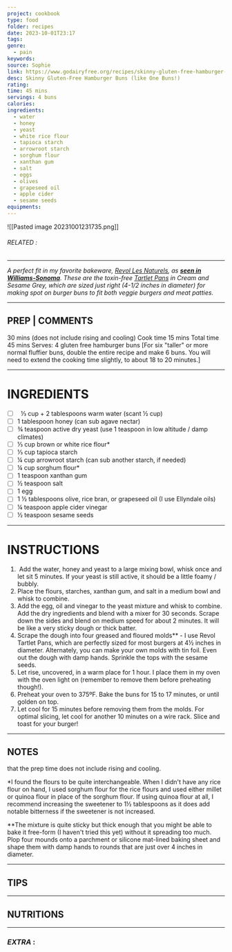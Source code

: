 ```yaml
---
project: cookbook
type: food
folder: recipes
date: 2023-10-01T23:17
tags: 
genre:
  - pain
keywords: 
source: Sophie
link: https://www.godairyfree.org/recipes/skinny-gluten-free-hamburger-buns
desc: Skinny Gluten-Free Hamburger Buns (like One Buns!)
rating: 
time: 45 mins
servings: 4 buns
calories: 
ingredients:
  - water
  - honey
  - yeast
  - white rice flour
  - tapioca starch
  - arrowroot starch
  - sorghum flour
  - xanthan gum
  - salt
  - eggs
  - olives
  - grapeseed oil
  - apple cider
  - sesame seeds
equipments:
---
```


![[Pasted image 20231001231735.png]]
###### *RELATED* : 
---
_A perfect fit in my favorite bakeware, [Revol Les Naturels](http://www.revol1768.com/us/43-les-naturels), as **[seen in Williams-Sonoma](http://www.williams-sonoma.com/products/revol-porcelain-tartlet-pans/?cm_src=AutoRel)**. These are the toxin-free [Tartlet Pans](http://www.revol1768.com/us/ramekins-and-souffles/118-les-naturels-set-of-2-tartlet-pans.html) in Cream and Sesame Grey, which are sized just right (4-1/2 inches in diameter) for making spot on burger buns to fit both veggie burgers and meat patties._

---
## PREP | COMMENTS

30 mins (does not include rising and cooling)
Cook time 15 mins
Total time 45 mins
Serves: 4 gluten free hamburger buns [For six "taller" or more normal fluffier buns, double the entire recipe and make 6 buns. You will need to extend the cooking time slightly, to about 18 to 20 minutes.]

---
# INGREDIENTS

- [ ]   ⅓ cup + 2 tablespoons warm water (scant ½ cup)
- [ ] 1 tablespoon honey (can sub agave nectar)
- [ ] ¾ teaspoon active dry yeast (use 1 teaspoon in low altitude / damp climates)
- [ ] ⅓ cup brown or white rice flour*
- [ ] ⅓ cup tapioca starch
- [ ] ¼ cup arrowroot starch (can sub another starch, if needed)
- [ ] ¼ cup sorghum flour*
- [ ] 1 teaspoon xanthan gum
- [ ] ½ teaspoon salt
- [ ] 1 egg
- [ ] 1 ½ tablespoons olive, rice bran, or grapeseed oil (I use Ellyndale oils)
- [ ] ¼ teaspoon apple cider vinegar
- [ ] ½ teaspoon sesame seeds

---
# INSTRUCTIONS

1.  Add the water, honey and yeast to a large mixing bowl, whisk once and let sit 5 minutes. If your yeast is still active, it should be a little foamy / bubbly.
2. Place the flours, starches, xanthan gum, and salt in a medium bowl and whisk to combine.
3. Add the egg, oil and vinegar to the yeast mixture and whisk to combine. Add the dry ingredients and blend with a mixer for 30 seconds. Scrape down the sides and blend on medium speed for about 2 minutes. It will be like a very sticky dough or thick batter.
4. Scrape the dough into four greased and floured molds** - I use Revol Tartlet Pans, which are perfectly sized for most burgers at 4½ inches in diameter. Alternately, you can make your own molds with tin foil. Even out the dough with damp hands. Sprinkle the tops with the sesame seeds.
5. Let rise, uncovered, in a warm place for 1 hour. I place them in my oven with the oven light on (remember to remove them before preheating though!).
6. Preheat your oven to 375ºF. Bake the buns for 15 to 17 minutes, or until golden on top.
7. Let cool for 15 minutes before removing them from the molds. For optimal slicing, let cool for another 10 minutes on a wire rack. Slice and toast for your burger!

---
## NOTES

that the prep time does not include rising and cooling.

*I found the flours to be quite interchangeable. When I didn't have any rice flour on hand, I used sorghum flour for the rice flours and used either millet or quinoa flour in place of the sorghum flour. If using quinoa flour at all, I recommend increasing the sweetener to 1½ tablespoons as it does add notable bitterness if the sweetener is not increased.

**The mixture is quite sticky but thick enough that you might be able to bake it free-form (I haven't tried this yet) without it spreading too much. Plop four mounds onto a parchment or silicone mat-lined baking sheet and shape them with damp hands to rounds that are just over 4 inches in diameter.

---
## TIPS



---
## NUTRITIONS



---
### *EXTRA* :



